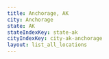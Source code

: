```yaml
---
title: Anchorage, AK
city: Anchorage
state: AK
stateIndexKey: state-ak
cityIndexKey: city-ak-anchorage
layout: list_all_locations
---
```

